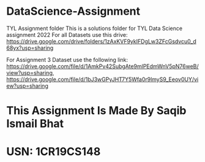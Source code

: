 # DataScience-Assignment
TYL Assignment folder 
This is a solutions folder for TYL Data Science assignment 2022 
For all Datasets use this drive:
https://drive.google.com/drive/folders/1zAxKVF9ykIFDgLw3ZFcGsdvcu0_d68yx?usp=sharing


For Assignment 3 Dataset use the following link:
https://drive.google.com/file/d/1AmkPv42SubgAte9mlPEdmWnV5pN76weB/view?usp=sharing, https://drive.google.com/file/d/1bJ3wGPyJHT7Y5Wfa0r9lmyS9_Eeov0UY/view?usp=sharing

# This Assignment Is Made By Saqib Ismail Bhat
# USN: 1CR19CS148

